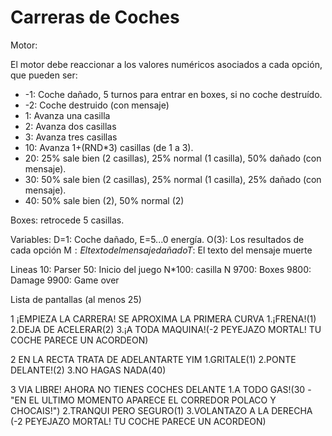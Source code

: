 # Carreras de Coches

Motor: 

El motor debe reaccionar a los valores numéricos asociados a cada opción, que pueden ser:

* -1: Coche dañado, 5 turnos para entrar en boxes, si no coche destruído.
* -2: Coche destruido (con mensaje)
* 1: Avanza una casilla
* 2: Avanza dos casillas
* 3: Avanza tres casillas
* 10: Avanza 1+(RND*3) casillas (de 1 a 3).
* 20: 25% sale bien (2 casillas), 25% normal (1 casilla), 50% dañado (con mensaje).
* 30: 50% sale bien (2 casillas), 25% normal (1 casilla), 25% dañado (con mensaje).
* 40: 50% sale bien (2), 50% normal (2)

Boxes: retrocede 5 casillas.

Variables:
	D=1: Coche dañado, E=5...0 energía.
	O(3): Los resultados de cada opción
	M$: El texto del mensaje dañado
	T$: El texto del mensaje muerte

Lineas
	10: Parser
	50: Inicio del juego
    N*100: casilla N
    9700: Boxes
    9800: Damage
    9900: Game over

Lista de pantallas (al menos 25)

1
¡EMPIEZA LA CARRERA! SE APROXIMA LA PRIMERA CURVA
1.¡FRENA!(1)
2.DEJA DE ACELERAR(2)
3.¡A TODA MAQUINA!(-2 PEYEJAZO MORTAL! TU COCHE PARECE UN ACORDEON)


2
EN LA RECTA TRATA DE ADELANTARTE YIM
1.GRITALE(1)
2.PONTE DELANTE!(2)
3.NO HAGAS NADA(40)


3
VIA LIBRE! AHORA NO TIENES COCHES DELANTE
1.A TODO GAS!(30 - "EN EL ULTIMO MOMENTO APARECE EL CORREDOR POLACO Y CHOCAIS!")
2.TRANQUI PERO SEGURO(1)
3.VOLANTAZO A LA DERECHA (-2 PEYEJAZO MORTAL! TU COCHE PARECE UN ACORDEON)